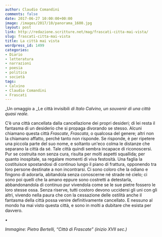 ```yaml
---
author: Claudio Comandini
comments: false
date: 2017-06-27 10:00:00+00:00
image: /images/2017/10/panorama_1600.jpg
layout: post
link: http://redazione.scritture.net/mag/frascati-citta-mai-vista/
slug: frascati-citta-mai-vista
title: La città mai vista
wordpress_id: 1499
categories:
- Diario
- letteratura
- narrazioni
- poesia
- politica
- società
tags:
- Calvino
- Claudio Comandini
- Frascati
---
```


_Un omaggio a _Le città invisibili _di Italo Calvino, un souvenir di una città quasi reale._



C’è una città cancellata dalla cancellazione dei propri desideri; di lei resta il fantasma di un desiderio che si propaga divorando se stesso. Alcuni chiamano questa città _Frascate_, _Frascata_, o qualcosa del genere; altri non la chiamano affatto, perché tanto non risponde. Se risponde, è per ripetere una piccola parte del suo nome, e soltanto un'eco colma le distanze che separano la città da sé. Tale città quindi sembra incapace di riconoscersi. Pur se costruita non senza cura, risulta per molti aspetti squallida; per quanto inospitale, sa regalare momenti di viva festosità. Una faglia la costituisce spostandosi di continuo lungo il piano di frattura, opponendo tra loro persone destinate a non incontrarsi. Ci sono coloro che la odiano e fingono di adorarla, abitandola senza conoscerne né strade né cielo; ci sono poi quelli che la amano eppure sono costretti a detestarla, abbandonandola di continuo pur vivendola come se le sue pietre fossero le loro stesse ossa. Senza riserve, tutti costoro devono uccidersi gli uni con gli altri, vivendo nella paura che con la cessazione delle ostilità anche il fantasma della città possa venire definitivamente cancellato. E nessuno al mondo ha mai visto questa città, e sono in molti a dubitare che esista per davvero.

_•_

_Immagine: Pietro Bertelli, _“Città di Frascate” (inizio XVII sec.)__


